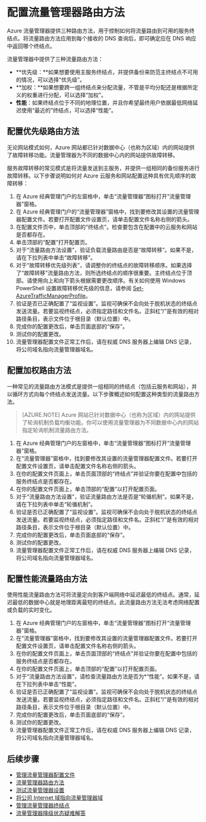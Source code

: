 <properties
    pageTitle="配置流量管理器路由方法 | Azure"
    description="本文介绍如何在流量管理器中配置不同的路由方法"
    services="traffic-manager"
    documentationcenter=""
    author="sdwheeler"
    manager="carmonm"
    editor="" />  

<tags
    ms.assetid="6dca6de1-18f7-4962-bd98-6055771fab22"
    ms.service="traffic-manager"
    ms.devlang="na"
    ms.topic="article"
    ms.tgt_pltfrm="na"
    ms.workload="infrastructure-services"
    ms.date="10/18/2016"
    wacn.date="12/12/2016"
    ms.author="sewhee" />  


# 配置流量管理器路由方法

Azure 流量管理器提供三种路由方法，用于控制如何将流量路由到可用的服务终结点。将流量路由方法应用到每个接收的 DNS 查询后，即可确定应在 DNS 响应中返回哪个终结点。

流量管理器中提供了三种流量路由方法：

* **优先级：**如果想要使用主服务终结点，并提供备份来防范主终结点不可用的情况，可以选择“优先级”。
* **加权：**如果想要跨一组终结点来分配流量，不管是平均分配还是根据所定义的权重进行分配，可以选择“加权”。
* **性能**：如果终结点位于不同的地理位置，并且你希望最终用户依据最低网络延迟使用“最近的”终结点，可以选择“性能”。

## 配置优先级路由方法

无论网站模式如何，Azure 网站都已针对数据中心（也称为区域）内的网站提供了故障转移功能。流量管理器为不同的数据中心内的网站提供故障转移。

服务故障转移的常见模式是将流量发送到主服务，并提供一组相同的备份服务进行故障转移。以下步骤说明如何对 Azure 云服务和网站配置这种具有优先顺序的故障转移：

1. 在 Azure 经典管理门户的左窗格中，单击“流量管理器”图标打开“流量管理器”窗格。
2. 在 Azure 经典管理门户的“流量管理器”窗格中，找到要修改其设置的流量管理器配置文件。若要打开配置文件设置页，请单击配置文件名称右侧的箭头。
3. 在配置文件页中，单击顶部的“终结点”。检查要包含在配置中的云服务和网站是否都存在。
4. 单击顶部的“配置”打开配置页。
5. 对于“流量路由方法设置”，验证负载流量路由是否是“故障转移”。如果不是，请在下拉列表中单击“故障转移”。
6. 对于“故障转移优先级列表”，请调整你的终结点的故障转移顺序。如果选择了“故障转移”流量路由方法，则所选终结点的顺序很重要。主终结点位于顶部。请使用向上和向下箭头根据需要更改顺序。有关如何使用 Windows PowerShell 设置故障转移优先级的信息，请参阅 [Set-AzureTrafficManagerProfile](https://msdn.microsoft.com/zh-cn/library/dn690254.aspx)。
7. 验证是否已正确配置了“监视设置”。监视可确保不会向处于脱机状态的终结点发送流量。若要监视终结点，必须指定路径和文件名。正斜杠“/”是有效的相对路径条目，表示文件位于根目录（默认位置）中。
8. 完成你的配置更改后，单击页面底部的“保存”。
9. 测试你的配置更改。
10. 流量管理器配置文件正常工作后，请在权威 DNS 服务器上编辑 DNS 记录，将公司域名指向流量管理器域名。

## 配置加权路由方法

一种常见的流量路由方法模式是提供一组相同的终结点（包括云服务和网站），并以循环方式向每个终结点发送流量。以下步骤概述如何配置这种类型的流量路由方法。

> [AZURE.NOTE]
Azure 网站已针对数据中心（也称为区域）内的网站提供了轮询机制负载均衡功能。你可以使用流量管理器为不同数据中心内的网站指定轮询机制流量路由方法。

1. 在 Azure 经典管理门户的左窗格中，单击“流量管理器”图标打开“流量管理器”窗格。
2. 在“流量管理器”窗格中，找到要修改其设置的流量管理器配置文件。若要打开配置文件设置页，请单击配置文件名称右侧的箭头。
3. 在你的配置文件页面上，单击页面顶部的“终结点”并验证你要在配置中包括的服务终结点是否都存在。
4. 在你的配置文件页面上，单击顶部的“配置”以打开配置页面。
5. 对于“流量路由方法设置”，验证流量路由方法是否是“轮循机制”。如果不是，请在下拉列表中单击“轮循机制”。
6. 验证是否已正确配置了“监视设置”。监视可确保不会向处于脱机状态的终结点发送流量。若要监视终结点，必须指定路径和文件名。正斜杠“/”是有效的相对路径条目，表示文件位于根目录（默认位置）中。
7. 完成你的配置更改后，单击页面底部的“保存”。
8. 测试你的配置更改。
9. 流量管理器配置文件正常工作后，请在权威 DNS 服务器上编辑 DNS 记录，将公司域名指向流量管理器域名。

## 配置性能流量路由方法

使用性能流量路由方法可将流量定向到客户端网络中延迟最低的终结点。通常，延迟最低的数据中心就是地理距离最短的终结点。此流量路由方法无法考虑网络配置或负载的实时变化。

1. 在 Azure 经典管理门户的左窗格中，单击“流量管理器”图标打开“流量管理器”窗格。
2. 在“流量管理器”窗格中，找到要修改其设置的流量管理器配置文件。若要打开配置文件设置页，请单击配置文件名称右侧的箭头。
3. 在你的配置文件页面上，单击页面顶部的“终结点”并验证你要在配置中包括的服务终结点是否都存在。
4. 在你的配置文件页面上，单击顶部的“配置”以打开配置页面。
5. 对于“流量路由方法设置”，请检查流量路由方法是否为*“性能”。如果不是，请在下拉列表中单击“性能”。
6. 验证是否已正确配置了“监视设置”。监视可确保不会向处于脱机状态的终结点发送流量。若要监视终结点，必须指定路径和文件名。正斜杠“/”是有效的相对路径条目，表示文件位于根目录（默认位置）中。
7. 完成你的配置更改后，单击页面底部的“保存”。
8. 测试你的配置更改。
9. 流量管理器配置文件正常工作后，请在权威 DNS 服务器上编辑 DNS 记录，将公司域名指向流量管理器域名。

## 后续步骤

* [管理流量管理器配置文件](/documentation/articles/traffic-manager-manage-profiles/)
* [流量管理器路由方法](/documentation/articles/traffic-manager-routing-methods/)
* [测试流量管理器设置](/documentation/articles/traffic-manager-testing-settings/)
* [将公司 Internet 域指向流量管理器域](/documentation/articles/traffic-manager-point-internet-domain/)
* [管理流量管理器终结点](/documentation/articles/traffic-manager-manage-endpoints/)
* [流量管理器降级状态疑难解答](/documentation/articles/traffic-manager-troubleshooting-degraded/)

<!---HONumber=Mooncake_1205_2016-->